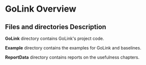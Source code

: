 # GoLink Overview

## Files and directories Description

**GoLink** directory contains GoLink's project code.

**Example** directory contains the examples for GoLink and baselines.

**ReportData** directory contains reports on the usefulness chapters.
